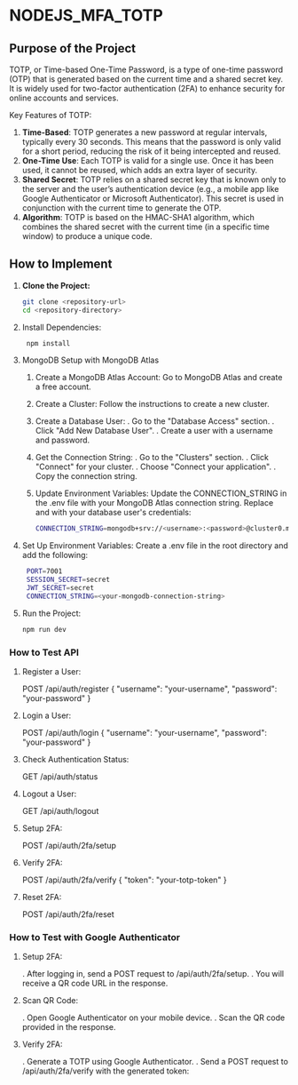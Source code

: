 # NODEJS_MFA_TOTP

## Purpose of the Project

TOTP, or Time-based One-Time Password, is a type of one-time password (OTP) that is generated based on the current time and a shared secret key. It is widely used for two-factor authentication (2FA) to enhance security for online accounts and services.

Key Features of TOTP:
1. **Time-Based**: TOTP generates a new password at regular intervals, typically every 30 seconds. This means that the password is only valid for a short period, reducing the risk of it being intercepted and reused.
2. **One-Time Use**: Each TOTP is valid for a single use. Once it has been used, it cannot be reused, which adds an extra layer of security.
3. **Shared Secret**: TOTP relies on a shared secret key that is known only to the server and the user’s authentication device (e.g., a mobile app like Google Authenticator or Microsoft Authenticator). This secret is used in conjunction with the current time to generate the OTP.
4. **Algorithm**: TOTP is based on the HMAC-SHA1 algorithm, which combines the shared secret with the current time (in a specific time window) to produce a unique code.

## How to Implement

1. **Clone the Project:**
   ```sh
   git clone <repository-url>
   cd <repository-directory>
   ```
2. Install Dependencies:
   ```sh
    npm install
    ```

3. MongoDB Setup with MongoDB Atlas
    1. Create a MongoDB Atlas Account: Go to MongoDB Atlas and create a free account.
    2. Create a Cluster: Follow the instructions to create a new cluster.
    3. Create a Database User:
        . Go to the "Database Access" section.
        . Click "Add New Database User".
        . Create a user with a username and password.
    4. Get the Connection String:
        . Go to the "Clusters" section.
        . Click "Connect" for your cluster.
        . Choose "Connect your application".
        . Copy the connection string.
    5. Update Environment Variables: Update the CONNECTION_STRING in the .env file with your MongoDB Atlas connection string. Replace <username> and <password> with your database user's credentials:

        ```sh
        CONNECTION_STRING=mongodb+srv://<username>:<password>@cluster0.mongodb.net/mydatabase?retryWrites=true&w=majority
        ```

4. Set Up Environment Variables: Create a .env file in the root directory and add the following:

   ```sh
    PORT=7001
    SESSION_SECRET=secret
    JWT_SECRET=secret
    CONNECTION_STRING=<your-mongodb-connection-string>
    ```
5. Run the Project:

    ```sh
    npm run dev
    ```

### How to Test API

1. Register a User:

    POST /api/auth/register
    {
        "username": "your-username",
        "password": "your-password"
    }

2. Login a User:

    POST /api/auth/login
    {
        "username": "your-username",
        "password": "your-password"
    }

3. Check Authentication Status:

    GET /api/auth/status

4. Logout a User:

   GET /api/auth/logout

5. Setup 2FA:

   POST /api/auth/2fa/setup

6. Verify 2FA:

   POST /api/auth/2fa/verify
    {
        "token": "your-totp-token"
    }

7. Reset 2FA:

   POST /api/auth/2fa/reset


### How to Test with Google Authenticator

1. Setup 2FA:

    . After logging in, send a POST request to /api/auth/2fa/setup.
    . You will receive a QR code URL in the response.

2. Scan QR Code:

    . Open Google Authenticator on your mobile device.
    . Scan the QR code provided in the response.

3. Verify 2FA:

    . Generate a TOTP using Google Authenticator.
    . Send a POST request to /api/auth/2fa/verify with the generated token: